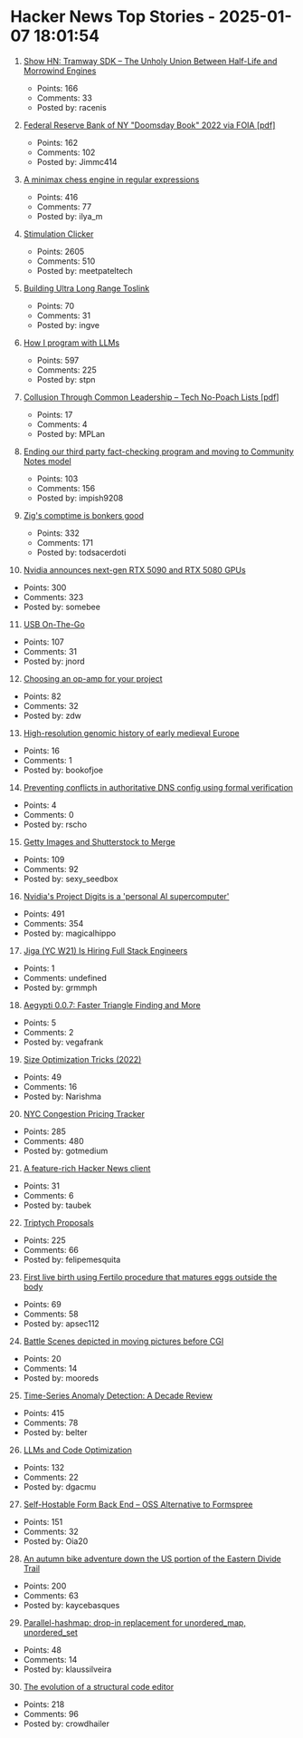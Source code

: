 # Hacker News Top Stories - 2025-01-07 18:01:54

1. [Show HN: Tramway SDK – The Unholy Union Between Half-Life and Morrowind Engines](https://racenis.github.io/tram-sdk/why.html)
   - Points: 166
   - Comments: 33
   - Posted by: racenis

2. [Federal Reserve Bank of NY "Doomsday Book" 2022 via FOIA [pdf]](https://www.crisesnotes.com/content/files/2023/12/NYFRB-2006.--Doomsday-Book--Searchable.pdf)
   - Points: 162
   - Comments: 102
   - Posted by: Jimmc414

3. [A minimax chess engine in regular expressions](https://nicholas.carlini.com/writing/2025/regex-chess.html)
   - Points: 416
   - Comments: 77
   - Posted by: ilya_m

4. [Stimulation Clicker](https://neal.fun/stimulation-clicker/)
   - Points: 2605
   - Comments: 510
   - Posted by: meetpateltech

5. [Building Ultra Long Range Toslink](https://blog.benjojo.co.uk/post/sfp-experiment-ultra-long-range-toslink)
   - Points: 70
   - Comments: 31
   - Posted by: ingve

6. [How I program with LLMs](https://crawshaw.io/blog/programming-with-llms)
   - Points: 597
   - Comments: 225
   - Posted by: stpn

7. [Collusion Through Common Leadership – Tech No-Poach Lists [pdf]](https://wwws.law.northwestern.edu/research-faculty/clbe/events/antitrust/documents/prager_collusion_through_common_leadership.pdf)
   - Points: 17
   - Comments: 4
   - Posted by: MPLan

8. [Ending our third party fact-checking program and moving to Community Notes model](https://about.fb.com/news/2025/01/meta-more-speech-fewer-mistakes/)
   - Points: 103
   - Comments: 156
   - Posted by: impish9208

9. [Zig's comptime is bonkers good](https://www.scottredig.com/blog/bonkers_comptime/)
   - Points: 332
   - Comments: 171
   - Posted by: todsacerdoti

10. [Nvidia announces next-gen RTX 5090 and RTX 5080 GPUs](https://www.theverge.com/2025/1/6/24337396/nvidia-rtx-5080-5090-5070-ti-5070-price-release-date)
   - Points: 300
   - Comments: 323
   - Posted by: somebee

11. [USB On-The-Go](https://computer.rip/2024-01-06-usb-on-the-go.html)
   - Points: 107
   - Comments: 31
   - Posted by: jnord

12. [Choosing an op-amp for your project](https://lcamtuf.substack.com/p/choosing-an-op-amp-for-your-project)
   - Points: 82
   - Comments: 32
   - Posted by: zdw

13. [High-resolution genomic history of early medieval Europe](https://www.nature.com/articles/s41586-024-08275-2)
   - Points: 16
   - Comments: 1
   - Posted by: bookofjoe

14. [Preventing conflicts in authoritative DNS config using formal verification](https://blog.cloudflare.com/topaz-policy-engine-design/)
   - Points: 4
   - Comments: 0
   - Posted by: rscho

15. [Getty Images and Shutterstock to Merge](https://newsroom.gettyimages.com/en/getty-images/getty-images-and-shutterstock-to-merge-creating-a-premier-visual-content-company)
   - Points: 109
   - Comments: 92
   - Posted by: sexy_seedbox

16. [Nvidia's Project Digits is a 'personal AI supercomputer'](https://techcrunch.com/2025/01/06/nvidias-project-digits-is-a-personal-ai-computer/)
   - Points: 491
   - Comments: 354
   - Posted by: magicalhippo

17. [Jiga (YC W21) Is Hiring Full Stack Engineers](https://www.ycombinator.com/companies/jiga/jobs/KMtdgpo-remote-full-stack-engineer-react-node-mongo)
   - Points: 1
   - Comments: undefined
   - Posted by: grmmph

18. [Aegypti 0.0.7: Faster Triangle Finding and More](https://pypi.org/project/aegypti)
   - Points: 5
   - Comments: 2
   - Posted by: vegafrank

19. [Size Optimization Tricks (2022)](https://justine.lol/sizetricks/)
   - Points: 49
   - Comments: 16
   - Posted by: Narishma

20. [NYC Congestion Pricing Tracker](https://www.congestion-pricing-tracker.com/)
   - Points: 285
   - Comments: 480
   - Posted by: gotmedium

21. [A feature-rich Hacker News client](https://github.com/Livinglist/Hacki)
   - Points: 31
   - Comments: 6
   - Posted by: taubek

22. [Triptych Proposals](https://alexanderpetros.com/triptych/)
   - Points: 225
   - Comments: 66
   - Posted by: felipemesquita

23. [First live birth using Fertilo procedure that matures eggs outside the body](https://www.businesswire.com/news/home/20241216400051/en/Gameto-Announces-World%E2%80%99s-First-Live-Birth-Using-Fertilo-Procedure-that-Matures-Eggs-Outside-the-Body)
   - Points: 69
   - Comments: 58
   - Posted by: apsec112

24. [Battle Scenes depicted in moving pictures before CGI](https://battlefieldanomalies.com/category-general/battle-scenes-depicted-in-moving-pictures-before-c-g-i/)
   - Points: 20
   - Comments: 14
   - Posted by: mooreds

25. [Time-Series Anomaly Detection: A Decade Review](https://arxiv.org/abs/2412.20512)
   - Points: 415
   - Comments: 78
   - Posted by: belter

26. [LLMs and Code Optimization](https://wiredream.com/llm-optimizing-digit-diff/)
   - Points: 132
   - Comments: 22
   - Posted by: dgacmu

27. [Self-Hostable Form Back End – OSS Alternative to Formspree](https://github.com/FormBee/FormBee)
   - Points: 151
   - Comments: 32
   - Posted by: Oia20

28. [An autumn bike adventure down the US portion of the Eastern Divide Trail](https://www.crazyguyonabike.com/doc/?doc_id=26078)
   - Points: 200
   - Comments: 63
   - Posted by: kaycebasques

29. [Parallel-hashmap: drop-in replacement for unordered_map, unordered_set](https://github.com/greg7mdp/parallel-hashmap)
   - Points: 48
   - Comments: 14
   - Posted by: klaussilveira

30. [The evolution of a structural code editor](https://crowdhailer.me/2025-01-02/the-evolution-of-a-structural-code-editor/)
   - Points: 218
   - Comments: 96
   - Posted by: crowdhailer

